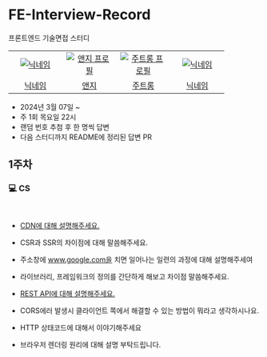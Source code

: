 # FE-Interview-Record

프론트엔드 기술면접 스터디

<table>
  <tr>
    <td align="center" width="92px">
      <a href="" target="_blank">
       <img src="" alt="닉네임"/>
      </a>
    </td>
    <td align="center" width="92px">
      <a href="https://github.com/chldmswnl" target="_blank">
        <img src="https://github.com/chldmswnl/chldmswnl/assets/63483751/51a34abc-c66f-4cbe-aaa8-853d0c1a0b9a" alt="앤지 프로필" />
      </a>
    </td>
    <td align="center" width="92px">
      <a href="https://github.com/jutrong" target="_blank">
        <img src="https://github.com/jutrong/jutrong/assets/113658811/3f527346-2d16-4395-bd1b-7eba9ac506e3" alt="주트롱 프로필" />
      </a>
    </td>
    <td align="center" width="92px">
      <a href="" target="_blank">
        <img src="" alt="닉네임" />
      </a>
    </td>
  </tr>
  <tr>
    <td align="center">
      <a href="https://github.com/a-honey" target="_blank">
        닉네임
      </a>
    </td>
    <td align="center">
      <a href="https://github.com/honki12345" target="_blank">
        앤지
      </a>
    </td>
     <td align="center">
      <a href="https://github.com/jutrong" target="_blank">
        주트롱
      </a>
    </td>
    <td align="center">
      <a href="https://github.com/jiyoon-lee" target="_blank">
        닉네임
      </a>
    </td>
  </tr>
</table>

- 2024년 3월 07일 ~
- 주 1회 목요일 22시
- 랜덤 번호 추첨 후 한 명씩 답변
- 다음 스터디까지 README에 정리된 답변 PR

## 1주차

### 💻 CS

</br>

- [CDN에 대해 설명해주세요.](https://github.com/fe-interview-record/FE-Interview-Record/CS/cdn.md)

- CSR과 SSR의 차이점에 대해 말씀해주세요.
- 주소창에 www.google.com을 치면 일어나는 일련의 과정에 대해 설명해주세여
- 라이브러리, 프레임워크의 정의를 간단하게 해보고 차이점 말씀해주세요.
- [REST API에 대해 설명해주세요.](<(https://github.com/fe-interview-record/FE-Interview-Record/CS/rest-api.md)>)
- CORS에러 발생시 클라이언트 쪽에서 해결할 수 있는 방법이 뭐라고 생각하시나요.
- HTTP 상태코드에 대해서 이야기해주세요
- 브라우저 렌더링 원리에 대해 설명 부탁드립니다.
